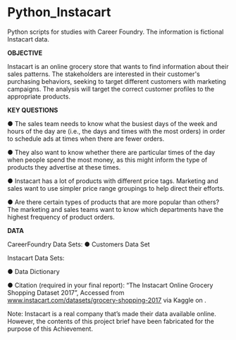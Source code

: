 # Python_Instacart
Python scripts for studies with Career Foundry.  The information is fictional Instacart data.  

**OBJECTIVE**

Instacart is an online grocery store that wants to find information about their sales patterns.
The stakeholders are interested in their customer's purchasing behaviors, seeking to target different 
customers with marketing campaigns. The analysis will target the correct customer profiles to the appropriate products.


**KEY QUESTIONS**

● The sales team needs to know what the busiest days of the week and hours of the
day are (i.e., the days and times with the most orders) in order to schedule ads at
times when there are fewer orders. 

● They also want to know whether there are particular times of the day when people
spend the most money, as this might inform the type of products they advertise at
these times.

● Instacart has a lot of products with different price tags. Marketing and sales want to
use simpler price range groupings to help direct their efforts.

● Are there certain types of products that are more popular than others? The marketing
and sales teams want to know which departments have the highest frequency of
product orders.

**DATA**

CareerFoundry Data Sets:
● Customers Data Set

Instacart Data Sets:

● Data Dictionary

● Citation (required in your final report): “The Instacart Online Grocery Shopping
Dataset 2017”, Accessed from www.instacart.com/datasets/grocery-shopping-2017
via Kaggle on <date>.

Note: Instacart is a real company that’s made their data available online. However, the contents of this project brief
have been fabricated for the purpose of this Achievement.
